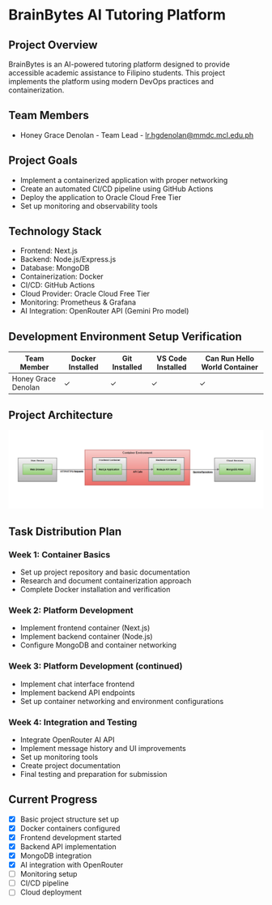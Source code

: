 # BrainBytes AI Tutoring Platform

## Project Overview
BrainBytes is an AI-powered tutoring platform designed to provide accessible academic assistance to Filipino students. This project implements the platform using modern DevOps practices and containerization.

## Team Members
- Honey Grace Denolan - Team Lead - lr.hgdenolan@mmdc.mcl.edu.ph


## Project Goals
- Implement a containerized application with proper networking
- Create an automated CI/CD pipeline using GitHub Actions
- Deploy the application to Oracle Cloud Free Tier
- Set up monitoring and observability tools

## Technology Stack
- Frontend: Next.js
- Backend: Node.js/Express.js
- Database: MongoDB
- Containerization: Docker
- CI/CD: GitHub Actions
- Cloud Provider: Oracle Cloud Free Tier
- Monitoring: Prometheus & Grafana
- AI Integration: OpenRouter API (Gemini Pro model)

## Development Environment Setup Verification

| Team Member | Docker Installed | Git Installed | VS Code Installed | Can Run Hello World Container |
|-------------|-----------------|---------------|-------------------|------------------------------|
| Honey Grace Denolan | ✓ | ✓ | ✓ | ✓ |


## Project Architecture

![BrainBytes Architecture](architecture.png)

## Task Distribution Plan

### Week 1: Container Basics
- Set up project repository and basic documentation
- Research and document containerization approach
- Complete Docker installation and verification

### Week 2: Platform Development
- Implement frontend container (Next.js)
- Implement backend container (Node.js)
- Configure MongoDB and container networking

### Week 3: Platform Development (continued)
- Implement chat interface frontend
- Implement backend API endpoints
- Set up container networking and environment configurations

### Week 4: Integration and Testing
- Integrate OpenRouter AI API
- Implement message history and UI improvements
- Set up monitoring tools
- Create project documentation
- Final testing and preparation for submission

## Current Progress
- [x] Basic project structure set up
- [x] Docker containers configured
- [x] Frontend development started
- [x] Backend API implementation
- [x] MongoDB integration
- [x] AI integration with OpenRouter
- [ ] Monitoring setup
- [ ] CI/CD pipeline
- [ ] Cloud deployment
